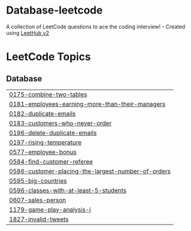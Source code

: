 # Database-leetcode
A collection of LeetCode questions to ace the coding interview! - Created using [LeetHub v2](https://github.com/arunbhardwaj/LeetHub-2.0)

<!---LeetCode Topics Start-->
# LeetCode Topics
## Database
|  |
| ------- |
| [0175-combine-two-tables](https://github.com/EsraaAbdelrazek/Database-leetcode/tree/master/0175-combine-two-tables) |
| [0181-employees-earning-more-than-their-managers](https://github.com/EsraaAbdelrazek/Database-leetcode/tree/master/0181-employees-earning-more-than-their-managers) |
| [0182-duplicate-emails](https://github.com/EsraaAbdelrazek/Database-leetcode/tree/master/0182-duplicate-emails) |
| [0183-customers-who-never-order](https://github.com/EsraaAbdelrazek/Database-leetcode/tree/master/0183-customers-who-never-order) |
| [0196-delete-duplicate-emails](https://github.com/EsraaAbdelrazek/Database-leetcode/tree/master/0196-delete-duplicate-emails) |
| [0197-rising-temperature](https://github.com/EsraaAbdelrazek/Database-leetcode/tree/master/0197-rising-temperature) |
| [0577-employee-bonus](https://github.com/EsraaAbdelrazek/Database-leetcode/tree/master/0577-employee-bonus) |
| [0584-find-customer-referee](https://github.com/EsraaAbdelrazek/Database-leetcode/tree/master/0584-find-customer-referee) |
| [0586-customer-placing-the-largest-number-of-orders](https://github.com/EsraaAbdelrazek/Database-leetcode/tree/master/0586-customer-placing-the-largest-number-of-orders) |
| [0595-big-countries](https://github.com/EsraaAbdelrazek/Database-leetcode/tree/master/0595-big-countries) |
| [0596-classes-with-at-least-5-students](https://github.com/EsraaAbdelrazek/Database-leetcode/tree/master/0596-classes-with-at-least-5-students) |
| [0607-sales-person](https://github.com/EsraaAbdelrazek/Database-leetcode/tree/master/0607-sales-person) |
| [1179-game-play-analysis-i](https://github.com/EsraaAbdelrazek/Database-leetcode/tree/master/1179-game-play-analysis-i) |
| [1827-invalid-tweets](https://github.com/EsraaAbdelrazek/Database-leetcode/tree/master/1827-invalid-tweets) |
<!---LeetCode Topics End-->